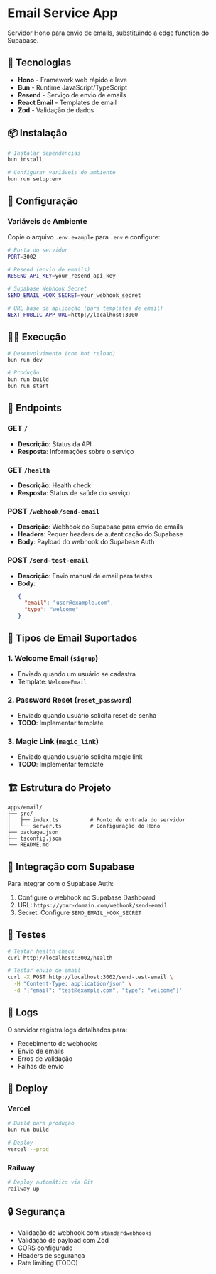 # Email Service App

Servidor Hono para envio de emails, substituindo a edge function do Supabase.

## 🚀 Tecnologias

- **Hono** - Framework web rápido e leve
- **Bun** - Runtime JavaScript/TypeScript
- **Resend** - Serviço de envio de emails
- **React Email** - Templates de email
- **Zod** - Validação de dados

## 📦 Instalação

```bash
# Instalar dependências
bun install

# Configurar variáveis de ambiente
bun run setup:env
```

## 🔧 Configuração

### Variáveis de Ambiente

Copie o arquivo `.env.example` para `.env` e configure:

```bash
# Porta do servidor
PORT=3002

# Resend (envio de emails)
RESEND_API_KEY=your_resend_api_key

# Supabase Webhook Secret
SEND_EMAIL_HOOK_SECRET=your_webhook_secret

# URL base da aplicação (para templates de email)
NEXT_PUBLIC_APP_URL=http://localhost:3000
```

## 🏃‍♂️ Execução

```bash
# Desenvolvimento (com hot reload)
bun run dev

# Produção
bun run build
bun run start
```

## 📡 Endpoints

### GET `/`
- **Descrição**: Status da API
- **Resposta**: Informações sobre o serviço

### GET `/health`
- **Descrição**: Health check
- **Resposta**: Status de saúde do serviço

### POST `/webhook/send-email`
- **Descrição**: Webhook do Supabase para envio de emails
- **Headers**: Requer headers de autenticação do Supabase
- **Body**: Payload do webhook do Supabase Auth

### POST `/send-test-email`
- **Descrição**: Envio manual de email para testes
- **Body**: 
  ```json
  {
    "email": "user@example.com",
    "type": "welcome"
  }
  ```

## 🔄 Tipos de Email Suportados

### 1. Welcome Email (`signup`)
- Enviado quando um usuário se cadastra
- Template: `WelcomeEmail`

### 2. Password Reset (`reset_password`)
- Enviado quando usuário solicita reset de senha
- **TODO**: Implementar template

### 3. Magic Link (`magic_link`)
- Enviado quando usuário solicita magic link
- **TODO**: Implementar template

## 🏗️ Estrutura do Projeto

```
apps/email/
├── src/
│   ├── index.ts          # Ponto de entrada do servidor
│   └── server.ts         # Configuração do Hono
├── package.json
├── tsconfig.json
└── README.md
```

## 🔗 Integração com Supabase

Para integrar com o Supabase Auth:

1. Configure o webhook no Supabase Dashboard
2. URL: `https://your-domain.com/webhook/send-email`
3. Secret: Configure `SEND_EMAIL_HOOK_SECRET`

## 🧪 Testes

```bash
# Testar health check
curl http://localhost:3002/health

# Testar envio de email
curl -X POST http://localhost:3002/send-test-email \
  -H "Content-Type: application/json" \
  -d '{"email": "test@example.com", "type": "welcome"}'
```

## 📝 Logs

O servidor registra logs detalhados para:
- Recebimento de webhooks
- Envio de emails
- Erros de validação
- Falhas de envio

## 🚀 Deploy

### Vercel
```bash
# Build para produção
bun run build

# Deploy
vercel --prod
```

### Railway
```bash
# Deploy automático via Git
railway up
```

## 🔒 Segurança

- Validação de webhook com `standardwebhooks`
- Validação de payload com Zod
- CORS configurado
- Headers de segurança
- Rate limiting (TODO)
